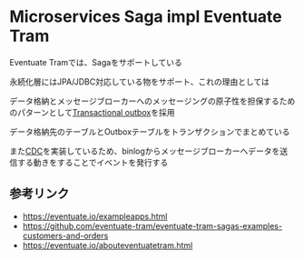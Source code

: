 # Microservices Saga impl Eventuate Tram
Eventuate Tramでは、Sagaをサポートしている

永続化層にはJPA/JDBC対応している物をサポート、これの理由としては

データ格納とメッセージブローカーへのメッセージングの原子性を担保するためのパターンとして[Transactional outbox](https://microservices.io/patterns/data/transactional-outbox.html)を採用

データ格納先のテーブルとOutboxテーブルをトランザクションでまとめている

また[CDC](https://eventuate.io/abouteventuatetram.html)を実装しているため、binlogからメッセージブローカーへデータを送信する動きをすることでイベントを発行する

## 参考リンク
- https://eventuate.io/exampleapps.html
- https://github.com/eventuate-tram/eventuate-tram-sagas-examples-customers-and-orders
- https://eventuate.io/abouteventuatetram.html